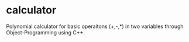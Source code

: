 # calculator
Polynomial calculator for basic operaitons (+,-,*) in two variables through Object-Programming using C++.
